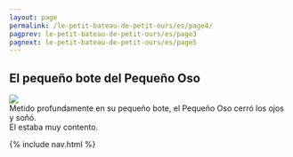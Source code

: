 ```yaml
---
layout: page
permalink: /le-petit-bateau-de-petit-ours/es/page4/
pagprev: le-petit-bateau-de-petit-ours/es/page3
pagnext: le-petit-bateau-de-petit-ours/es/page5
---
```


## El pequeño bote del Pequeño Oso

<img src="{{ site.baseurl }}/img/le-petit-bateau-de-petit-ours/page4.jpg"/>

<div class="childbook-text">
Metido profundamente en su pequeño bote, el Pequeño Oso cerró los ojos y soñó.<br />
El estaba muy contento.
</div>

{% include nav.html %}
